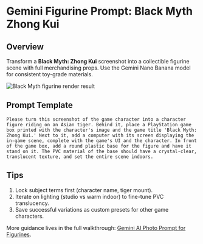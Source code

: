 # Gemini Figurine Prompt: Black Myth Zhong Kui

## Overview
Transform a **Black Myth: Zhong Kui** screenshot into a collectible figurine scene with full merchandising props. Use the Gemini Nano Banana model for consistent toy-grade materials.

![Black Myth figurine render result](https://img.aiphotoprompt.net/2025/09/fc15235fc51894d44a75dbb76d530d71.png)

## Prompt Template
```
Please turn this screenshot of the game character into a character figure riding on an Asian tiger. Behind it, place a PlayStation game box printed with the character's image and the game title 'Black Myth: Zhong Kui.' Next to it, add a computer with its screen displaying the in-game scene, complete with the game's UI and the character. In front of the game box, add a round plastic base for the figure and have it stand on it. The PVC material of the base should have a crystal-clear, translucent texture, and set the entire scene indoors.
```

## Tips
1. Lock subject terms first (character name, tiger mount).
2. Iterate on lighting (studio vs warm indoor) to fine-tune PVC translucency.
3. Save successful variations as custom presets for other game characters.

More guidance lives in the full walkthrough: [Gemini AI Photo Prompt for Figurines](https://www.aiphotoprompt.net/blog/gemini-figurine-photo-prompt).

